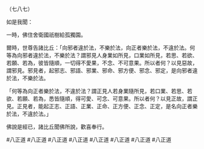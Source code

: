 （七八七）

如是我聞：

一時，佛住舍衛國祇樹給孤獨園。

爾時，世尊告諸比丘：「向邪者違於法，不樂於法，向正者樂於法，不違於法。何等為向邪者違於法，不樂於法？謂邪見人身業如所見，口業如所見，若思、若欲、若願、若為，彼皆隨順，一切得不愛果，不念、不可意果。所以者何？以見惡故，謂邪見。邪見者，起邪志、邪語、邪業、邪命、邪方便、邪念、邪定，是向邪者違於法，不樂於法。

「何等為向正者樂於法，不違於法？謂正見人若身業隨所見，若口業、若思、若欲、若願、若為，悉皆隨順，得可愛、可念、可意果。所以者何？以見正故，謂正見。正見者，能起正志、正語、正業、正命、正方便、正念、正定，是名向正者樂於法，不違於法。」

佛說是經已，諸比丘聞佛所說，歡喜奉行。



#八正道
#八正道
#八正道
#八正道
#八正道
#八正道
#八正道
#八正道
